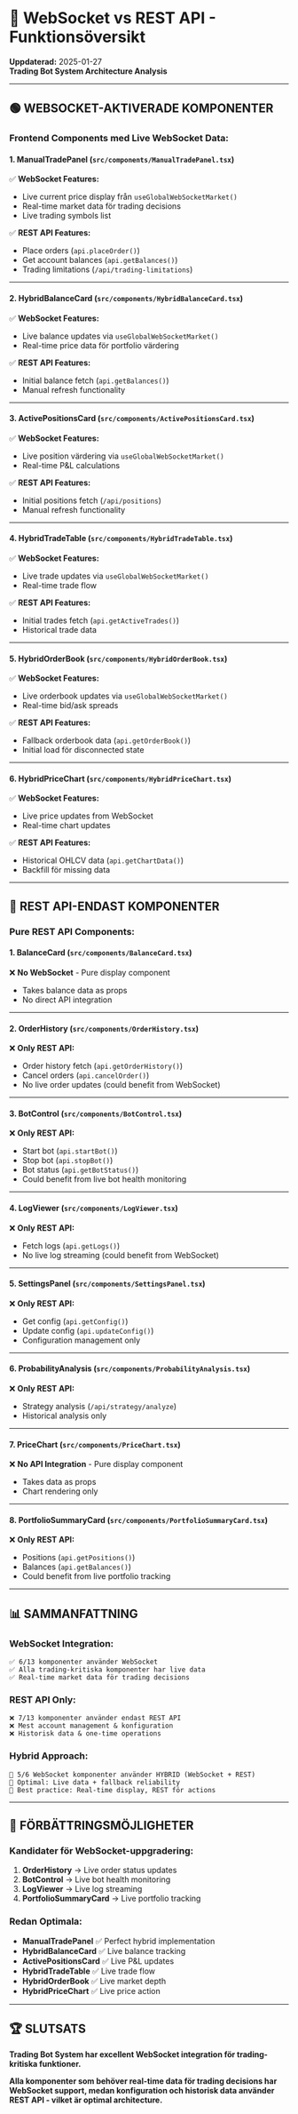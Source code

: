 # 🔄 WebSocket vs REST API - Funktionsöversikt

**Uppdaterad:** 2025-01-27  
**Trading Bot System Architecture Analysis**

---

## 🟢 **WEBSOCKET-AKTIVERADE KOMPONENTER**

### **Frontend Components med Live WebSocket Data:**

#### 1. **ManualTradePanel** (`src/components/ManualTradePanel.tsx`)
✅ **WebSocket Features:**
- Live current price display från `useGlobalWebSocketMarket()`
- Real-time market data för trading decisions
- Live trading symbols list

✅ **REST API Features:**
- Place orders (`api.placeOrder()`)
- Get account balances (`api.getBalances()`)
- Trading limitations (`/api/trading-limitations`)

---

#### 2. **HybridBalanceCard** (`src/components/HybridBalanceCard.tsx`)
✅ **WebSocket Features:**
- Live balance updates via `useGlobalWebSocketMarket()`
- Real-time price data för portfolio värdering

✅ **REST API Features:**
- Initial balance fetch (`api.getBalances()`)
- Manual refresh functionality

---

#### 3. **ActivePositionsCard** (`src/components/ActivePositionsCard.tsx`)
✅ **WebSocket Features:**
- Live position värdering via `useGlobalWebSocketMarket()`
- Real-time P&L calculations

✅ **REST API Features:**
- Initial positions fetch (`/api/positions`)
- Manual refresh functionality

---

#### 4. **HybridTradeTable** (`src/components/HybridTradeTable.tsx`)
✅ **WebSocket Features:**
- Live trade updates via `useGlobalWebSocketMarket()`
- Real-time trade flow

✅ **REST API Features:**
- Initial trades fetch (`api.getActiveTrades()`)
- Historical trade data

---

#### 5. **HybridOrderBook** (`src/components/HybridOrderBook.tsx`)
✅ **WebSocket Features:**
- Live orderbook updates via `useGlobalWebSocketMarket()`
- Real-time bid/ask spreads

✅ **REST API Features:**
- Fallback orderbook data (`api.getOrderBook()`)
- Initial load för disconnected state

---

#### 6. **HybridPriceChart** (`src/components/HybridPriceChart.tsx`)
✅ **WebSocket Features:**
- Live price updates from WebSocket
- Real-time chart updates

✅ **REST API Features:**
- Historical OHLCV data (`api.getChartData()`)
- Backfill för missing data

---

## 🔴 **REST API-ENDAST KOMPONENTER**

### **Pure REST API Components:**

#### 1. **BalanceCard** (`src/components/BalanceCard.tsx`)
❌ **No WebSocket** - Pure display component
- Takes balance data as props
- No direct API integration

---

#### 2. **OrderHistory** (`src/components/OrderHistory.tsx`)
❌ **Only REST API:**
- Order history fetch (`api.getOrderHistory()`)
- Cancel orders (`api.cancelOrder()`)
- No live order updates (could benefit from WebSocket)

---

#### 3. **BotControl** (`src/components/BotControl.tsx`)
❌ **Only REST API:**
- Start bot (`api.startBot()`)
- Stop bot (`api.stopBot()`)
- Bot status (`api.getBotStatus()`)
- Could benefit from live bot health monitoring

---

#### 4. **LogViewer** (`src/components/LogViewer.tsx`)
❌ **Only REST API:**
- Fetch logs (`api.getLogs()`)
- No live log streaming (could benefit from WebSocket)

---

#### 5. **SettingsPanel** (`src/components/SettingsPanel.tsx`)
❌ **Only REST API:**
- Get config (`api.getConfig()`)
- Update config (`api.updateConfig()`)
- Configuration management only

---

#### 6. **ProbabilityAnalysis** (`src/components/ProbabilityAnalysis.tsx`)
❌ **Only REST API:**
- Strategy analysis (`/api/strategy/analyze`)
- Historical analysis only

---

#### 7. **PriceChart** (`src/components/PriceChart.tsx`)
❌ **No API Integration** - Pure display component
- Takes data as props
- Chart rendering only

---

#### 8. **PortfolioSummaryCard** (`src/components/PortfolioSummaryCard.tsx`)
❌ **Only REST API:**
- Positions (`api.getPositions()`)
- Balances (`api.getBalances()`)
- Could benefit from live portfolio tracking

---

## 📊 **SAMMANFATTNING**

### **WebSocket Integration:**
```
✅ 6/13 komponenter använder WebSocket
✅ Alla trading-kritiska komponenter har live data
✅ Real-time market data för trading decisions
```

### **REST API Only:**
```
❌ 7/13 komponenter använder endast REST API
❌ Mest account management & konfiguration
❌ Historisk data & one-time operations
```

### **Hybrid Approach:**
```
🔄 5/6 WebSocket komponenter använder HYBRID (WebSocket + REST)
🔄 Optimal: Live data + fallback reliability
🔄 Best practice: Real-time display, REST för actions
```

---

## 🎯 **FÖRBÄTTRINGSMÖJLIGHETER**

### **Kandidater för WebSocket-uppgradering:**

1. **OrderHistory** → Live order status updates
2. **BotControl** → Live bot health monitoring  
3. **LogViewer** → Live log streaming
4. **PortfolioSummaryCard** → Live portfolio tracking

### **Redan Optimala:**
- **ManualTradePanel** ✅ Perfect hybrid implementation
- **HybridBalanceCard** ✅ Live balance tracking
- **ActivePositionsCard** ✅ Live P&L updates
- **HybridTradeTable** ✅ Live trade flow
- **HybridOrderBook** ✅ Live market depth
- **HybridPriceChart** ✅ Live price action

---

## 🏆 **SLUTSATS**

**Trading Bot System har excellent WebSocket integration för trading-kritiska funktioner.**

**Alla komponenter som behöver real-time data för trading decisions har WebSocket support, medan konfiguration och historisk data använder REST API - vilket är optimal architecture.**